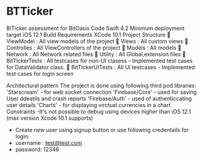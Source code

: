 # BTTicker
BiTicker assessment for BitOasis
Code
Swift 4.2
Minimum deployment target iOS 12.1
Build Requirements
XCode 10.1
Project Structure
📁 ViewModel :  All view models of the project
📁 Views    : All custom views
📁 Controlles    : All ViewControllers of the project
📁 Models : All models
📁 Network : All Network related files
📁 Utility : All Global,extension files
📁 BitTIckerTests : All testcases for non-UI clasess - Implemented test cases for DataValidator class.
📁 BitTIckerUITests : All UI testcases - Implemented test cases for login screen 



Architectural pattern
The project is done using following third pod libraries: 
'Starscream' -  for web socket connection
'Firebase/Core' - used for saving User ddeatils and crash reports
'Firebase/Auth' - used of authenticcating user  details 
'Charts' - for displaying virctual currencies in a chart
Constraints
-It's not possible to debug using devices higher than iOS 12.1 (max version Xcode 10.1 supports)
- Create new user using signup button or use following credentails for login:
-  username : test@test.com
-  password: 12346

